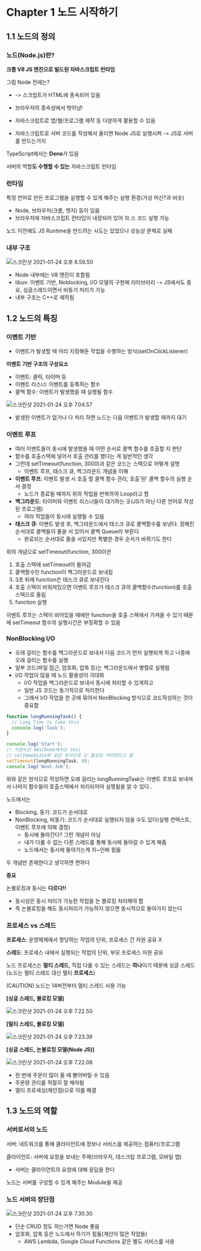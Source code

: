 # Chapter 1 노드 시작하기

## 1.1 노드의 정의

### 노드(Node.js)란?

**크롬 V8 JS 엔진으로 빌드된 자바스크립트 런타임**

그럼 Node 전에는?

- <script></script> -> 스크립트가 HTML에 종속되어 있음

- 브라우저의 종속성에서 벗어남!
- 자바스크립트로 앱/웹/프로그램 제작 등 다양하게 활용할 수 있음
- 자바스크립트로 서버 코드를 작성해서 올리면 Node JS로 실행시켜 -> JS로 서버를 만드는거지

TypeScript에서는 **Deno**가 있음

서버의 역할**도 수행할 수 있는** 자바스크립트 런타임



### 런타임

특정 언어로 만든 프로그램을 실행할 수 있게 해주는 실행 환경(가상 머신?과 비슷)

- Node, 브라우저(크롬, 엣지) 등이 있음
- 브라우저에 자바스크립트 런타임이 내장되어 있어 자.스 코드 실행 가능

노드 이전에도 JS Runtime을 만드려는 시도는 있었으나 성능상 문제로 실패



### 내부 구조

![스크린샷 2021-01-24 오후 6.59.50](https://user-images.githubusercontent.com/54518925/105629331-c133f080-5e85-11eb-94da-6a89fe810bae.png)

- Node 내부에는 V8 엔진이 포함됨
- libuv: 이벤트 기반, Noblocking, I/O 모델의 구현체 라이브러리 -> JS에서도 중요, 싱글스레드이면서 비동기 처리가 가능
- 내부 구조는 C++로 제작됨



## 1.2 노드의 특징

### 이벤트 기반

- 이벤트가 발생할 때 미리 지정해둔 작업을 수행하는 방식(setOnClickListener)



**이벤트 기반 구조의 구성요소**

- 이벤트: 클릭, 타이머 등
- 이벤트 리스너: 이벤트를 등록하는 함수
- 콜백 함수: 이벤트가 발생했을 때 실행될 함수

![스크린샷 2021-01-24 오후 7.04.57](https://user-images.githubusercontent.com/54518925/105629336-c729d180-5e85-11eb-8a9b-dcc82310aba4.png)

- 발생한 이벤트가 없거나 다 처리 하면 노드는 다음 이벤트가 발생할 때까지 대기



### 이벤트 루프

- 여러 이벤트들이 동시에 발생했을 때 어떤 순서로 콜백 함수를 호출할 지 판단
- 함수를 호출스택에 넣어서 호출 관리를 했다는 게 일반적인 생각
- 그런데 setTimeout(function, 3000)과 같은 코드는 스택으로 어떻게 설명
    - 이벤트 루프, 태스크 큐, 백그라운드 개념을 이해
- **이벤트 루프**: 이벤트 발생 시 호출 할 콜백 함수 관리, 호출'된' 콜백 함수의 실행 순서 결정
    - 노드가 종료될 때까지 위의 작업을 반복하여 Loop라고 함
- **백그라운드**: 타이머와 이벤트 리스너들이 대기하는 곳(JS가 아닌 다른 언어로 작성된 프로그램)
    - 여러 작업들이 동시에 실행될 수 있음
- **태스크 큐**: 이벤트 발생 후, 백그라운드에서 태스크 큐로 콜백함수를 보낸다. 정해진 순서대로 콜백들이 줄을 서 있어서 콜백 Queue라 부른다
    - 완료되는 순서대로 줄을 서있지만 특별한 경우 순서가 바뀌기도 한다



위의 개념으로 setTimeout(function, 3000)은

1. 호출 스택에 setTimeout이 들어감
2. 콜백함수인 function이 백그라운드로 보내짐
3. 3초 뒤에 function은 태스크 큐로 보내진다
4. 호출 스택이 비워져있으면 이벤트 루프가 태스크 큐의 콜백함수(function)를 호출스택으로 올림
5. function 실행

이벤트 루프는 스택이 비어있을 때에만 function을 호출 스택에서 가져올 수 있기 때문에 setTimeout 함수의 실행시간은 부정확할 수 있음



### NonBlocking I/O

- 오래 걸리는 함수를 백그라운드로 보내서 다음 코드가 먼저 실행되게 하고 나중에 오래 걸리는 함수를 실행
- 일부 코드(파일 접근, 암호화, 압축 등)는 백그라운드에서 병렬로 실행됨
- I/O 작업이 많을 때 노드 활용성이 극대화
    - I/O 작업을 백그라운드로 보내서 동시에 처리할 수 있게하고
    - 일반 JS 코드는 동기적으로 처리한다
    - 그래서 I/O 작업을 한 곳에 묶어서 NonBlocking 방식으로 코드작성하는 것이 중요함

```javascript
function longRunningTask() {
  // Long Time to take this
  console.log('Task');
}

console.log('Start');
// 지연시간 4ms(Node에서는 1ms)
// setImmediate와 같은 방식으로 논 블로킹 처리한다고 함
setTimeout(longRunningTask, 0);
console.log('Next Job');
```

위와 같은 방식으로 작성하면 오래 걸리는 longRunningTask는 이벤트 루프로 보내져서 나머지 함수들이 호출스택에서 처리되어야 실행됨을 알 수 있다..



노드에서는

- Blocking, 동기: 코드가 순서대로
- NonBlocking, 비동기: 코드가 순서대로 실행되지 않을 수도 있다(실행 컨텍스트, 이벤트 루프에 의해 결정)
    - 동시에 돌아간다? 그런 개념이 아님
    - 내가 다룰 수 없는 다른 스레드를 통해 동시에 돌아갈 수 있게 해줌
    - 노드에서는 동시에 돌아가는게 지~인짜 힘듦

두 개념만 존재한다고 생각하면 편하다



**중요**

논블로킹과 동시는 **다르다!!**

- 동시성은 동시 처리가 가능한 작업을 논 블로킹 처리해야 함
- 즉 논블로킹을 해도 동시처리가 가능하지 않으면 동시적으로 돌아가지 않는다



### 프로세스 vs 스레드

**프로세스**: 운영체제에서 항당하는 작업의 단위, 프로세스 간 자원 공유 X

**스레드**: 프로세스 내에서 실행되는 작업의 단위, 부모 프로세스 자원 공유



노드 프로세스는 **멀티 스레드**, 직접 다룰 수 있는 스레드는 **하나**이기 때문에 싱글 스레드(노드는 멀티 스레드 대신 멀티 **프로세스**)

(CAUTION) 노드는 14버전부터 멀티 스레드 사용 가능

**[싱글 스레드, 블로킹 모델]**

![스크린샷 2021-01-24 오후 7.22.50](https://user-images.githubusercontent.com/54518925/105629338-cdb84900-5e85-11eb-8aaa-c2a1d4c267a5.png)

**[멀티 스레드, 블로킹 모델]**

![스크린샷 2021-01-24 오후 7.23.39](https://user-images.githubusercontent.com/54518925/105629342-d27cfd00-5e85-11eb-8ed1-fc99acf6c7e1.png)



**[싱글 스레드, 논블로킹 모델(Node JS)]**

![스크린샷 2021-01-24 오후 7.22.08](https://user-images.githubusercontent.com/54518925/105629349-d90b7480-5e85-11eb-87fe-4c37dc57ef42.png)

- 한 번에 주문이 많이 올 때 뻗어버릴 수 있음
- 주문량 관리를 적절히 잘 해야됨
- 멀티 프로세싱(체인점)으로 이를 해결



## 1.3 노드의 역할

### 서버로서의 노드

서버: 네트워크를 통해 클라이언트에 정보나 서비스를 제공하는 컴퓨터/프로그램

클라이언트: 서버에 요청을 보내는 주체(브라우저, 데스크탑 프로그램, 모바일 앱)

- 서버는 클라이언트의 요청에 대해 응답을 한다

노드는 서버를 구성할 수 있게 해주는 Module을 제공



### 노드 서버의 장단점

![스크린샷 2021-01-24 오후 7.30.30](https://user-images.githubusercontent.com/54518925/105629353-ddd02880-5e85-11eb-87e9-60b37219cc62.png)

- 단순 CRUD 정도 하는거면 Node 좋음
- 암호화, 압축 등은 노드에서 하기가 힘듦(계산이 많은 작업들)
    - AWS Lambda, Google Cloud Functions 같은 별도 서비스를 사용

